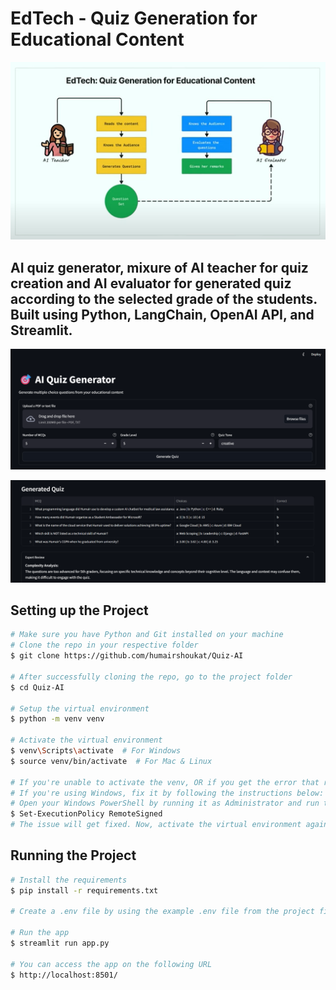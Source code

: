 # EdTech - Quiz Generation for Educational Content

![alt text](images/thumbnail.png)

## AI quiz generator, mixure of AI teacher for quiz creation and AI evaluator for generated quiz according to the selected grade of the students. Built using Python, LangChain, OpenAI API, and Streamlit.

![alt text](images/quiz-gen-1.png)

![alt text](images/quiz-gen-2.png)

## Setting up the Project

```bash
# Make sure you have Python and Git installed on your machine
# Clone the repo in your respective folder
$ git clone https://github.com/humairshoukat/Quiz-AI

# After successfully cloning the repo, go to the project folder
$ cd Quiz-AI

# Setup the virtual environment
$ python -m venv venv

# Activate the virtual environment
$ venv\Scripts\activate  # For Windows
$ source venv/bin/activate  # For Mac & Linux

# If you're unable to activate the venv, OR if you get the error that running/execution scripts are disabled,
# If you're using Windows, fix it by following the instructions below:
# Open your Windows PowerShell by running it as Administrator and run the following command and enter 'Y':
$ Set-ExecutionPolicy RemoteSigned
# The issue will get fixed. Now, activate the virtual environment again and follow the next instructions.

```

## Running the Project

```bash
# Install the requirements
$ pip install -r requirements.txt

# Create a .env file by using the example .env file from the project files (No need if there is no example .env file)

# Run the app
$ streamlit run app.py

# You can access the app on the following URL
$ http://localhost:8501/

```
